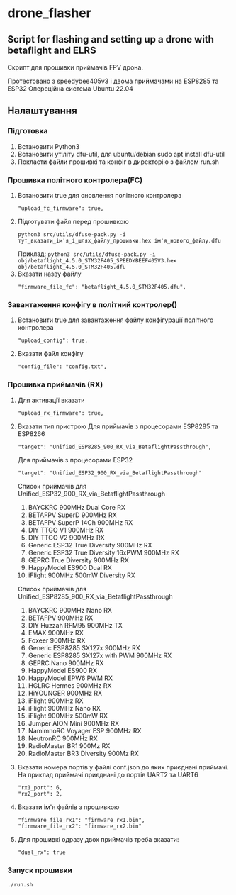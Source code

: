 # drone_flasher
## Script for flashing and setting up a drone with betaflight and ELRS

Скрипт для прошивки приймачів FPV дрона.

Протестовано з speedybee405v3 і двома приймачами на ESP8285 та ESP32
Опереційна система Ubuntu 22.04

## Налаштування

### Підготовка

1. Встановити Python3
2. Встановити утіліту dfu-util, для ubuntu/debian sudo apt install dfu-util
3. Покласти файли прошивкі та конфіг в директорію з файлом run.sh

### Прошивка політного контролера(FC)

1. Встановити true для оновлення політного контролера
    ```
    "upload_fc_firmware": true,
    ```
2. Підготувати файл перед прошивкою
    ```    
    python3 src/utils/dfuse-pack.py -i тут_вказати_ім'я_і_шлях_файлу_прошивки.hex ім'я_нового_файлу.dfu
    ```
    Приклад:
        ```
        python3 src/utils/dfuse-pack.py -i obj/betaflight_4.5.0_STM32F405_SPEEDYBEEF405V3.hex obj/betaflight_4.5.0_STM32F405.dfu
        ```
3. Вказати назву файлу
    ```
    "firmware_file_fc": "betaflight_4.5.0_STM32F405.dfu",
    ```

### Завантаження конфігу в політний контролер()
1. Встановити true для завантаження файлу конфігурації політного контролера 
    ```
    "upload_config": true,
    ```
2. Вказати файл конфігу
    ```
    "config_file": "config.txt",
    ```

### Прошивка приймачів (RX)
1. Для активації вказати 
    ```
    "upload_rx_firmware": true,
    ```
2. Вказати тип пристрою
    Для приймачів з процесорами ESP8285 та ESP8266
    ```    
    "target": "Unified_ESP8285_900_RX_via_BetaflightPassthrough",
    ```
    Для приймачів з процесорами ESP32
    ```
    "target": "Unified_ESP32_900_RX_via_BetaflightPassthrough"
    ```
    Список приймачів для Unified_ESP32_900_RX_via_BetaflightPassthrough
    1) BAYCKRC 900MHz Dual Core RX
    2) BETAFPV SuperD 900MHz RX
    3) BETAFPV SuperP 14Ch 900MHz RX
    4) DIY TTGO V1 900MHz RX
    5) DIY TTGO V2 900MHz RX
    6) Generic ESP32 True Diversity 900MHz RX
    7) Generic ESP32 True Diversity 16xPWM 900MHz RX 
    8) GEPRC True Diversity 900MHz RX
    9) HappyModel ES900 Dual RX
    10) iFlight 900MHz 500mW Diversity RX

   Список приймачів для Unified_ESP8285_900_RX_via_BetaflightPassthrough
    1) BAYCKRC 900MHz Nano RX
    2) BETAFPV 900MHz RX
    3) DIY Huzzah RFM95 900MHz TX
    4) EMAX 900MHz RX
    5) Foxeer 900MHz RX
    6) Generic ESP8285 SX127x 900MHz RX
    7) Generic ESP8285 SX127x with PWM 900MHz RX
    8) GEPRC Nano 900MHz RX
    9) HappyModel ES900 RX
    10) HappyModel EPW6 PWM RX
    11) HGLRC Hermes 900MHz RX
    12) HiYOUNGER 900MHz RX
    13) iFlight 900MHz RX
    14) iFlight 900MHz Nano RX
    15) iFlight 900MHz 500mW RX
    16) Jumper AION Mini 900MHz RX
    17) NamimnoRC Voyager ESP 900MHz RX
    18) NeutronRC 900MHz RX
    19) RadioMaster BR1 900Mz RX
    20) RadioMaster BR3 Diversity 900Mz RX

4. Вказати номера портів у файлі conf.json до яких приєднані приймачі.
    На приклад приймачі приєднані до портів UART2 та UART6
    ```
    "rx1_port": 6,
    "rx2_port": 2,
    ```
2. Вказати ім'я файлів з прошивкою
    ```
    "firmware_file_rx1": "firmware_rx1.bin",
    "firmware_file_rx2": "firmware_rx2.bin"
    ```
3. Для прошивкі одразу двох приймачів треба вказати:
   ```
   "dual_rx": true
   ```
### Запуск прошивки
   ```
./run.sh
   ```
